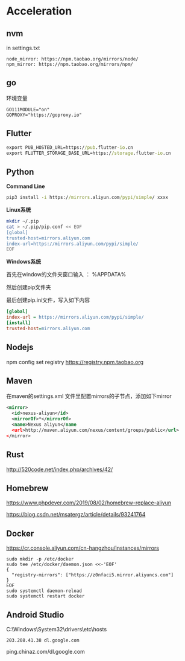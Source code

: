 # Acceleration

## nvm

in settings.txt

```
node_mirror: https://npm.taobao.org/mirrors/node/
npm_mirror: https://npm.taobao.org/mirrors/npm/
```

## go

环境变量

```
GO111MODULE="on"
GOPROXY="https://goproxy.io"
```

## Flutter

```cmd
export PUB_HOSTED_URL=https://pub.flutter-io.cn
export FLUTTER_STORAGE_BASE_URL=https://storage.flutter-io.cn
```

## Python

**Command Line**

```cmd
pip3 install -i https://mirrors.aliyun.com/pypi/simple/ xxxx
```

**Linux系统**

```bash
mkdir ~/.pip
cat > ~/.pip/pip.conf << EOF
[global]
trusted-host=mirrors.aliyun.com
index-url=https://mirrors.aliyun.com/pypi/simple/
EOF
```

**Windows系统**

首先在window的文件夹窗口输入 ： %APPDATA%

然后创建pip文件夹

最后创建pip.ini文件，写入如下内容

```ini
[global]
index-url = https://mirrors.aliyun.com/pypi/simple/
[install]
trusted-host=mirrors.aliyun.com
```

## Nodejs

npm config set registry https://registry.npm.taobao.org

## Maven

在maven的settings.xml 文件里配置mirrors的子节点，添加如下mirror

```xml
<mirror>
  <id>nexus-aliyun</id>
  <mirrorOf>*</mirrorOf>
  <name>Nexus aliyun</name
  <url>http://maven.aliyun.com/nexus/content/groups/public</url>
</mirror> 
```

## Rust

http://520code.net/index.php/archives/42/

## Homebrew

https://www.phpdever.com/2019/08/02/homebrew-replace-aliyun

https://blog.csdn.net/msatergz/article/details/93241764

## Docker

https://cr.console.aliyun.com/cn-hangzhou/instances/mirrors

```
sudo mkdir -p /etc/docker
sudo tee /etc/docker/daemon.json <<-'EOF'
{
  "registry-mirrors": ["https://z0nfaci5.mirror.aliyuncs.com"]
}
EOF
sudo systemctl daemon-reload
sudo systemctl restart docker
```

## Android Studio

C:\Windows\System32\drivers\etc\hosts

```
203.208.41.38 dl.google.com
```

ping.chinaz.com/dl.google.com
